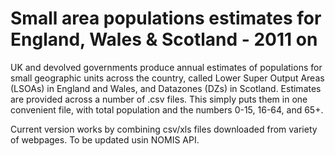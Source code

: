 # Small area populations estimates for England, Wales & Scotland - 2011 on

UK and devolved governments produce annual estimates of populations for small geographic units across the country, called Lower Super Output Areas (LSOAs) in England and Wales, and Datazones (DZs) in Scotland. Estimates are provided across a number of .csv files. This simply puts them in one convenient file, with total population and the numbers 0-15, 16-64, and 65+. 

Current version works by combining csv/xls files downloaded from variety of webpages. To be updated usin NOMIS API.
